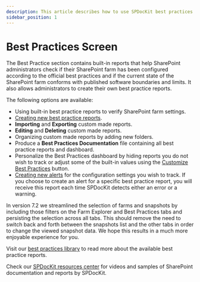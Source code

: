 ```yaml
---
description: This article describes how to use SPDocKit best practices screen to check if SharePoint farm has been configured according to the configuration best practices.
sidebar_position: 1
---
```


# Best Practices Screen

The Best Practice section contains built-in reports that help SharePoint administrators check if their SharePoint farm has been configured according to the official best practices and if the current state of the SharePoint farm conforms with published software boundaries and limits. It also allows administrators to create their own best practice reports.

The following options are available:

* Using built-in best practice reports to verify SharePoint farm settings.
* [Creating new best practice reports](best-practices-reports.mdx).
* **Importing** and **Exporting** custom made reports.
* **Editing** and **Deleting** custom made reports.
* Organizing custom made reports by adding new folders.
* Produce a **Best Practices Documentation** file containing all best practice reports and dashboard.
* Personalize the Best Practices dashboard by hiding reports you do not wish to track or adjust some of the built-in values using the [Customize Best Practices](best-practices-reports.mdx) button.
* [Creating new alerts](../subscriptions-and-alerts/create-new-alert.md) for the configuration settings you wish to track. If you choose to create an alert for a specific best practice report, you will receive this report each time SPDocKit detects either an error or a warning.

In version 7.2 we streamlined the selection of farms and snapshots by including those filters on the Farm Explorer and Best Practices tabs and persisting the selection across all tabs. This should remove the need to switch back and forth between the snapshots list and the other tabs in order to change the viewed snapshot data. We hope this results in a much more enjoyable experience for you.

Visit our [best practices library](https://docs.syskit.com/bp/) to read more about the available best practice reports.

Check our [SPDocKit resources center](https://www.syskit.com/products/spdockit/resources/) for videos and samples of SharePoint documentation and reports by SPDocKit.

